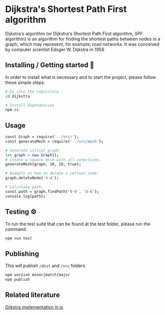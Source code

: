 
# Dijkstra's Shortest Path First algorithm

Dijkstra's algorithm (or Dijkstra's Shortest Path First algorithm, SPF algorithm) is an algorithm for finding the shortest paths between nodes in a graph, which may represent, for example, road networks. It was conceived by computer scientist Edsger W. Dijkstra in 1956

## Installing / Getting started 🔧

In order to install what is necessary and to start the project, please follow these simple steps:

```sh
# Go into the repository
cd dijkstra

# Install dependencies
npm ci

```

## Usage

```sh
const Graph = require('../src/');
const generateMesh = require('../src/mesh');

# Generate initial graph.
let graph = new Graph();
# Create a square mesh with all conections.
generateMesh(graph, 10, 10, true);

# Example on how to delete a certain node.
graph.deleteNode('4-4');

# Calculate path.
const path = graph.findPath('0-0', '8-6');
console.log(path);


```


## Testing ⚙️

To run the test suite that can be found at the test folder, please run the command:

```sh
npm run test
```

## Publishing

This will publish `/dist` and `/src` folders

```sh
npm version minor|match|major
npm publish
```

## Related literature

[Dijkstra implementation in js](https://medium.com/@adriennetjohnson/a-walkthrough-of-dijkstras-algorithm-in-javascript-e94b74192026)